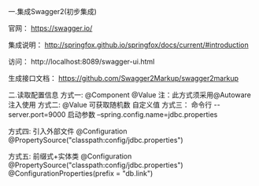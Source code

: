 一.集成Swagger2(初步集成)

官网：
https://swagger.io/

集成说明：
http://springfox.github.io/springfox/docs/current/#introduction

访问：
http://localhost:8089/swagger-ui.html

生成接口文档：
https://github.com/Swagger2Markup/swagger2markup


二.读取配置信息
方式一:
@Component
@Value
注：此方式须采用@Autoware 注入使用
方式二:
@Value
可获取随机数
自定义值
方式三：
命令行
--server.port=9000
启动参数
–spring.config.name=jdbc.properties

方式四:
引入外部文件
@Configuration
@PropertySource("classpath:config/jdbc.properties")

方式五:
前缀式+实体类
@Configuration
@PropertySource("classpath:config/jdbc.properties")
@ConfigurationProperties(prefix = "db.link")